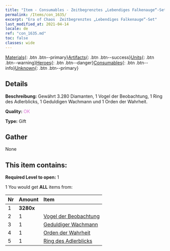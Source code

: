 ```yaml
---
title: "Item - Consumables - Zeitbegrenztes „Lebendiges Falkenauge“-Set"
permalink: /Items/con_1635/
excerpt: "Era of Chaos  Zeitbegrenztes „Lebendiges Falkenauge“-Set"
last_modified_at: 2021-04-14
locale: de
ref: "con_1635.md"
toc: false
classes: wide
---
```

 [Materials](/de/Items/){: .btn .btn--primary}[Artifacts](/de/Items/Artifacts/){: .btn .btn--success}[Units](/de/Items/Units/){: .btn .btn--warning}[Heroes](/de/Items/Heroes/){: .btn .btn--danger}[Consumables](/de/Items/Consumables/){: .btn .btn--info}[Unknown](/de/Items/Unknown/){: .btn .btn--primary}

## Details
 **Beschreibung:** Gewährt 3.280 Diamanten, 1 Vogel der Beobachtung, 1 Ring des Adlerblicks, 1 Geduldigen Wachmann und 1 Orden der Wahrheit.

 **Quality:** <span style="color: #DA70D6">OK</span>

 **Type:** Gift

## Gather

  None

## This item contains:

 **Required Level to open:** 1

 1 You would get **ALL** items  from:

  | Nr | Amount |     Item    |
  |:---|:-------|:------------|
  | 1 |  **3280x** | <i class="fas fa-gem"/> |  | 
  | 2 | 1 | [Vogel der Beobachtung](/de/Items/art_132/) | 
  | 3 | 1 | [Geduldiger Wachmann](/de/Items/art_133/) | 
  | 4 | 1 | [Orden der Wahrheit](/de/Items/art_134/) | 
  | 5 | 1 | [Ring des Adlerblicks](/de/Items/art_135/) | 
